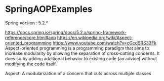 # SpringAOPExamples
Spring version : 5.2.*

https://docs.spring.io/spring/docs/5.2.x/spring-framework-reference/core.html#aop
https://en.wikipedia.org/wiki/Aspect-oriented_programming
https://www.youtube.com/watch?v=cGcdSRS33Fk
Aspect-oriented programming is a programming paradigm that aims to increase modularity by allowing the separation of cross-cutting concerns.
It does so by adding additional behavior to existing code (an advice) without modifying the code itself.

Aspect: A modularization of a concern that cuts across multiple classes
